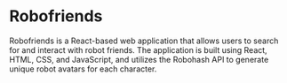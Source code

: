 # Robofriends
Robofriends is a React-based web application that allows users to search for and interact with robot friends. The application is built using React, HTML, CSS, and JavaScript, and utilizes the Robohash API to generate unique robot avatars for each character.
